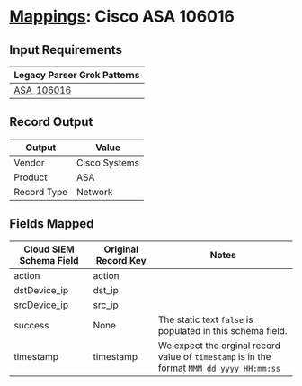 # [Mappings](README.md): Cisco ASA 106016

## Input Requirements

|Legacy Parser Grok Patterns|
|-------------|
|[ASA_106016](../legacy_parsers/ASA_106016.md)|

## Record Output

|Output|Value|
|------|-----|
|Vendor|Cisco Systems|
|Product|ASA|
|Record Type|Network|

## Fields Mapped

|Cloud SIEM Schema Field|Original Record Key|Notes|
|-----------------------|-------------------|-----|
|action|action||
|dstDevice_ip|dst_ip||
|srcDevice_ip|src_ip||
|success|None|The static text `false` is populated in this schema field.|
|timestamp|timestamp|We expect the orginal record value of `timestamp` is in the format `MMM dd yyyy HH:mm:ss`|

